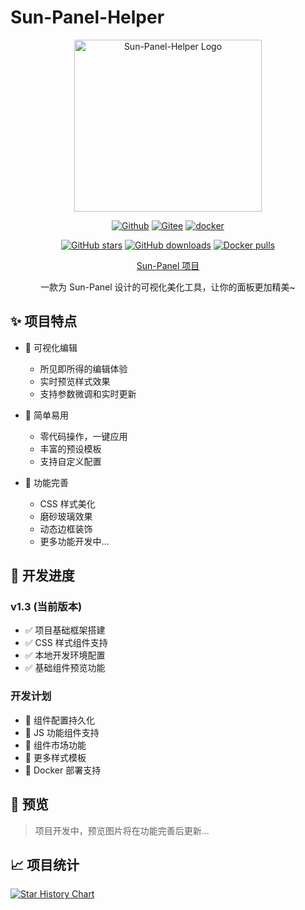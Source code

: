 # Sun-Panel-Helper

<div align="center">
  <img src="https://picture.agsv.top/123/2025/01/07/677c9648da6dc/logo.png" width="300" height="275" alt="Sun-Panel-Helper Logo" />

  [![Github](https://img.shields.io/badge/Github-123456?logo=github&labelColor=242424)](https://github.com/madrays/sun-panel-helper)
  [![Gitee](https://img.shields.io/badge/Gitee-123456?logo=gitee&labelColor=c71d23)](https://gitee.com/madrays/sun-panel-helper)
  [![docker](https://img.shields.io/badge/docker-123456?logo=docker&logoColor=fff&labelColor=1c7aed)](https://hub.docker.com/r/madrays/sun-panel-helper)

  [![GitHub stars](https://img.shields.io/github/stars/madrays/sun-panel-helper?style=flat&logo=github)](https://github.com/madrays/sun-panel-helper)
  [![GitHub downloads](https://img.shields.io/github/downloads/madrays/sun-panel-helper/total.svg?logo=github)](https://github.com/madrays/sun-panel-helper/releases)
  [![Docker pulls](https://img.shields.io/docker/pulls/madrays/sun-panel-helper.svg?logo=docker)](https://hub.docker.com/r/madrays/sun-panel-helper)

  [Sun-Panel 项目](https://github.com/hslr-s/sun-panel)

  一款为 Sun-Panel 设计的可视化美化工具，让你的面板更加精美~
</div>

## ✨ 项目特点

- 🎨 可视化编辑
  - 所见即所得的编辑体验
  - 实时预览样式效果
  - 支持参数微调和实时更新

- 🚀 简单易用
  - 零代码操作，一键应用
  - 丰富的预设模板
  - 支持自定义配置

- 🎯 功能完善
  - CSS 样式美化
  - 磨砂玻璃效果
  - 动态边框装饰
  - 更多功能开发中...

## 📝 开发进度

### v1.3 (当前版本)
- ✅ 项目基础框架搭建
- ✅ CSS 样式组件支持
- ✅ 本地开发环境配置
- ✅ 基础组件预览功能

### 开发计划
- 🚧 组件配置持久化
- 🚧 JS 功能组件支持
- 🚧 组件市场功能
- 🚧 更多样式模板
- 🚧 Docker 部署支持

## 📸 预览

> 项目开发中，预览图片将在功能完善后更新...

## 📈 项目统计

[![Star History Chart](https://api.star-history.com/svg?repos=madrays/sun-panel-helper&type=Date)](https://star-history.com/#madrays/sun-panel-helper&Date)
